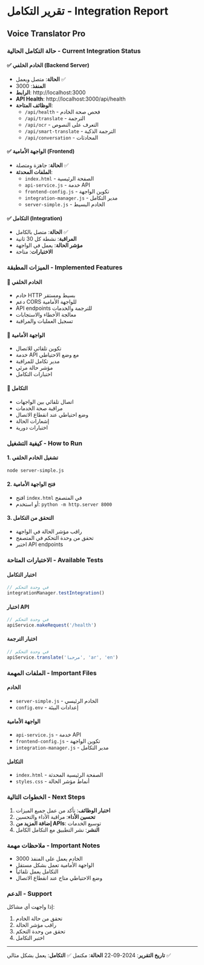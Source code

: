 # تقرير التكامل - Integration Report
## Voice Translator Pro

### حالة التكامل الحالية - Current Integration Status

#### ✅ الخادم الخلفي (Backend Server)
- **الحالة**: متصل ويعمل ✅
- **المنفذ**: 3000
- **الرابط**: http://localhost:3000
- **API Health**: http://localhost:3000/api/health
- **الوظائف المتاحة**:
  - `/api/health` - فحص صحة الخادم
  - `/api/translate` - الترجمة
  - `/api/ocr` - التعرف على النصوص
  - `/api/smart-translate` - الترجمة الذكية
  - `/api/conversation` - المحادثات

#### ✅ الواجهة الأمامية (Frontend)
- **الحالة**: جاهزة ومتصلة ✅
- **الملفات المحدثة**:
  - `index.html` - الصفحة الرئيسية
  - `api-service.js` - خدمة API
  - `frontend-config.js` - تكوين الواجهة
  - `integration-manager.js` - مدير التكامل
  - `server-simple.js` - الخادم البسيط

#### ✅ التكامل (Integration)
- **الحالة**: متصل بالكامل ✅
- **المراقبة**: نشطة كل 30 ثانية
- **مؤشر الحالة**: يعمل في الواجهة
- **الاختبارات**: متاحة

### الميزات المطبقة - Implemented Features

#### 🔧 الخادم الخلفي
- خادم HTTP بسيط ومستقر
- دعم CORS للواجهة الأمامية
- API endpoints للترجمة والخدمات
- معالجة الأخطاء والاستجابات
- تسجيل العمليات والمراقبة

#### 🎨 الواجهة الأمامية
- تكوين تلقائي للاتصال
- خدمة API مع وضع الاحتياطي
- مدير تكامل للمراقبة
- مؤشر حالة مرئي
- اختبارات التكامل

#### 🔗 التكامل
- اتصال تلقائي بين الواجهات
- مراقبة صحة الخدمات
- وضع احتياطي عند انقطاع الاتصال
- إشعارات الحالة
- اختبارات دورية

### كيفية التشغيل - How to Run

#### 1. تشغيل الخادم الخلفي
```bash
node server-simple.js
```

#### 2. فتح الواجهة الأمامية
- افتح `index.html` في المتصفح
- أو استخدم: `python -m http.server 8000`

#### 3. التحقق من التكامل
- راقب مؤشر الحالة في الواجهة
- تحقق من وحدة التحكم في المتصفح
- اختبر API endpoints

### الاختبارات المتاحة - Available Tests

#### اختبار التكامل
```javascript
// في وحدة التحكم
integrationManager.testIntegration()
```

#### اختبار API
```javascript
// في وحدة التحكم
apiService.makeRequest('/health')
```

#### اختبار الترجمة
```javascript
// في وحدة التحكم
apiService.translate('مرحبا', 'ar', 'en')
```

### الملفات المهمة - Important Files

#### الخادم
- `server-simple.js` - الخادم الرئيسي
- `config.env` - إعدادات البيئة

#### الواجهة الأمامية
- `api-service.js` - خدمة API
- `frontend-config.js` - تكوين الواجهة
- `integration-manager.js` - مدير التكامل

#### التكامل
- `index.html` - الصفحة الرئيسية المحدثة
- `styles.css` - أنماط مؤشر الحالة

### الخطوات التالية - Next Steps

1. **اختبار الوظائف**: تأكد من عمل جميع الميزات
2. **تحسين الأداء**: مراقبة الأداء والتحسين
3. **إضافة المزيد من APIs**: توسيع الخدمات
4. **النشر**: نشر التطبيق مع التكامل الكامل

### ملاحظات مهمة - Important Notes

- الخادم يعمل على المنفذ 3000
- الواجهة الأمامية تعمل بشكل مستقل
- التكامل يعمل تلقائياً
- وضع الاحتياطي متاح عند انقطاع الاتصال

### الدعم - Support

إذا واجهت أي مشاكل:
1. تحقق من حالة الخادم
2. راقب مؤشر الحالة
3. تحقق من وحدة التحكم
4. اختبر التكامل

---
**تاريخ التقرير**: 2024-09-22
**الحالة**: مكتمل ✅
**التكامل**: يعمل بشكل مثالي ✅
